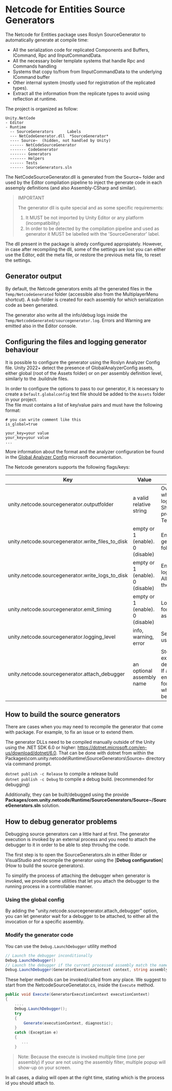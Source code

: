 # Netcode for Entities Source Generators

The Netcode for Entities package uses Roslyn SourceGenerator to automatically generate at compile time:
- All the serialization code for replicated Components and Buffers, ICommand, Rpc and IInputCommandData.
- All the necessary boiler template systems that handle Rpc and Commands handling
- Systems that copy to/from from IInputCommandData to the underlying ICommand buffer 
- Other internal system (mostly used for registration of the replicated types).
- Extract all the information from the replicate types to avoid using reflection at runtime.

The project is organized as follow:

```
Unity.NetCode
- Editor
- Runtime
  -- SourceGenerators      Labels
  --- NetCodeGenerator.dll  *SourceGenerator*
  ---- Source~  (hidden, not handled by Unity)
  ------ NetCodeSourceGenerator
  ------- CodeGenerator
  ------- Generators
  ------- Helpers
  ------ Tests
  ------ SourceGenerators.sln  
```

The NetCodeSourceGenerator.dll is generated from the Source~ folder and used by the Editor compilation pipeline to inject the generate code in each assemply definitions (and also Assembly-CSharp and similar).
> IMPORTANT
> 
> The generator dll is quite special and as some specific requirements:
> 1) It MUST be not imported by Unity Editor or any platform (incompatibility)
> 2) In order to be detected by the compilation pipeline and used as generator it MUST be labelled with the 'SourceGenerator' label.

The dll present in the package is alredy configured appropiately. However, in case after recompiling the dll, some of the settings are lost 
you can either use the Editor, edit the meta file, or restore the previous meta file, to reset the settings.

## Generator output
By default, the Netcode generators emits all the generated files in the `Temp/NetcodeGenerated` folder (accessible also from the MultiplayerMenu shortcut).
A sub-folder is created for each assembly for which serialization code as been generated.

The generator also write all the info/debug logs inside the `Temp/NetcodeGenerated/sourcegenerator.log`. Errors and Warning are emitted also in the Editor console.

## Configuring the files and logging generator behaviour
It is possible to configure the generator using the Roslyn Analyzer Config file. Unity 2022+ detect the presence of GlobalAnalyzerConfig assets, either global (root of the Assets folder) 
or on per assembly definition level, similarly to the .buildrule files.  

In order to configure the options to pass to our generator, it is necessary to create a `Default.globalconfig` text file should be added to the `Assets` folder in your project.</br>
The file must contains a list of key/value pairs and must have the following format:

```
# you can write comment like this
is_global=true

your_key=your value
your_key=your value
...
```
More information about the format and the analyzer configuration be found in the [Global Analyzer Config](https://learn.microsoft.com/en-us/dotnet/fundamentals/code-analysis/configuration-files#global-analyzerconfig) microsoft documentation.

The Netcode generators supports the following flags/keys:

| Key                                               | Value                            | Description                                                                                                                                                                        |
|---------------------------------------------------|----------------------------------|------------------------------------------------------------------------------------------------------------------------------------------------------------------------------------|
| unity.netcode.sourcegenerator.outputfolder        | a valid relative string          | Override the output folder where the generator flush logs and generated files. Should be relative to the project path. Default is Temp/NetCodeGenerated.                           |
| unity.netcode.sourcegenerator.write_files_to_disk | empty or 1 (enable). 0 (disable) | Enable/Disable the output generated files to output folder                                                                                                                         |
| unity.netcode.sourcegenerator.write_logs_to_disk  | empty or 1 (enable). 0 (disable) | Enable/Disable writing the logs to the output folder. All logs are redirected to the Editor logs if disabled                                                                       |
| unity.netcode.sourcegenerator.emit_timing         | empty or 1 (enable). 0 (disable) | Logs timings information for each compiled assembly.                                                                                                                               |
| unity.netcode.sourcegenerator.logging_level       | info, warning, error             | Set the logging level to use. **Default is error**.                                                                                                                                |
| unity.netcode.sourcegenerator.attach_debugger     | an optional assembly name        | Stop the generator execution and wait for a debugger to be attached. If assembly name is non empty, the generator wait for the debugger only when the assembly is being processed. |

## How to build the source generators
There are cases when you may need to recompile the generator that come with package. For example, to fix an issue or to extend them.

The generator DLLs need to be compiled manually outside of the Unity using the .NET SDK 6.0 or higher: https://dotnet.microsoft.com/en-us/download/dotnet/6.0. 
That can be done with dotnet from within the Packages\com.unity.netcode\Runtime\SourceGenerators\Source~ directory via command prompt.

`dotnet publish -c Release` to compile a release build </br>
`dotnet publish -c Debug` to compile a debug build. (recommended for debugging)

Additionally, they can be built/debugged using the provide **Packages/com.unity.netcode/Runtime/SourceGenerators/Source~/SourceGenerators.sln** solution.

## How to debug generator problems

Debugging source generators can a little hard at first. The generator execution is invoked by an external process and you need to attach the debugger to it in order to be able to step throuhg the code.

The first step is to open the SourceGenerators.sln in either Rider or VisualStudio and recompile the generator using the [**Debug configuration**](How to build the source generators).

To simplify the process of attaching the debugger when generator is invoked, we provide some utilities that let you attach the debugger to the running process in a controllable manner.

### Using the global config

By adding the "unity.netcode.sourcegenerator.attach_debugger" option, you can let generator wait for a debugger to be attached, to either all the invocation or for a specific assembly.

### Modify the generator code
You can use the `Debug.LaunchDebugger` utility method
```csharp
// Launch the debugger inconditionally
Debug.LaunchDebugger()
// Launch the debugger if the current processed assembly match the name 
Debug.LaunchDebugger(GeneratorExecutionContext context, string assembly)
```
These helper methods can be invoked/called from any place. We suggest to start from the NetcodeSourceGenetator.cs, inside the `Execute` method. 

```csharp
public void Execute(GeneratorExecutionContext executionContext)
{
    ....
    Debug.LaunchDebugger();
    try
    {
        Generate(executionContext, diagnostic);
    }
    catch (Exception e)
    {
       ...
    }
```

>Note:
> Because the execute is invoked multiple time (one per assembly) if your are not using the assembly filter, multiple popup will show-up on your screen.

In all cases, a dialog will open at the right time, stating which is the process id you should attach to.
